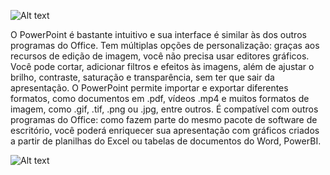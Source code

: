 
![Alt text](https://res.cloudinary.com/dsiexpoig/image/upload/v1718040491/powerpoint_xuhtrp.jpg)

O PowerPoint é bastante intuitivo e sua interface é similar às dos outros programas do Office. 
Tem múltiplas opções de personalização: graças aos recursos de edição de imagem, você não precisa usar editores gráficos. Você pode cortar, adicionar filtros e efeitos às imagens, além de ajustar o brilho, contraste, saturação e transparência, sem ter que sair da apresentação.
O PowerPoint permite importar e exportar diferentes formatos, como documentos em .pdf, vídeos .mp4 e muitos formatos de imagem, como .gif, .tif, .png ou .jpg, entre outros.
É compatível com outros programas do Office: como fazem parte do mesmo pacote de software de escritório, você poderá enriquecer sua apresentação com gráficos criados a partir de planilhas do Excel ou tabelas de documentos do Word, PowerBI.

![Alt text](https://res.cloudinary.com/dsiexpoig/image/upload/v1718570453/Marketing-strategy-diagram_idhepp.jpg)
